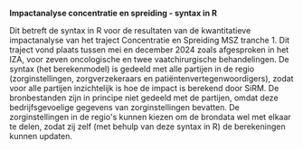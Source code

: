 **Impactanalyse concentratie en spreiding - syntax in R**

Dit betreft de syntax in R voor de resultaten van de kwantitatieve impactanalyse van het traject Concentratie en Spreiding MSZ tranche 1. Dit traject vond plaats tussen mei en december 2024 zoals afgesproken in het IZA, voor zeven oncologische en twee vaatchirurgische behandelingen. De syntax (het berekenmodel) is gedeeld met alle partijen in de regio (zorginstellingen, zorgverzekeraars en patiëntenvertegenwoordigers), zodat voor alle partijen inzichtelijk is hoe de impact is berekend door SiRM. De bronbestanden zijn in principe niet gedeeld met de partijen, omdat deze bedrijfsgevoelige gegevens van zorginstellingen bevatten. De zorginstellingen in de regio's kunnen kiezen om de brondata wel met elkaar te delen, zodat zij zelf (met behulp van deze syntax in R) de berekeningen kunnen updaten.
